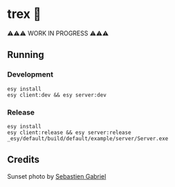 # trex 🦖

⚠️⚠️⚠️️ WORK IN PROGRESS ⚠️⚠️⚠️

## Running

### Development

```
esy install
esy client:dev && esy server:dev
```

### Release

```
esy install
esy client:release && esy server:release
_esy/default/build/default/example/server/Server.exe
```

## Credits

Sunset photo by
[Sebastien Gabriel](https://unsplash.com/@sgabriel?utm_medium=referral&utm_campaign=photographer-credit&utm_content=creditBadge)
